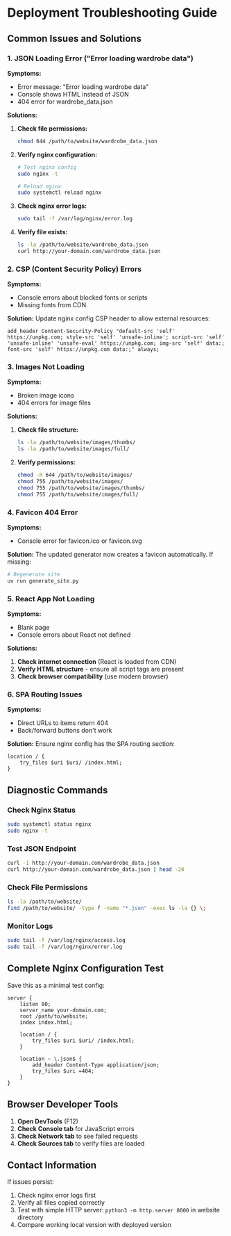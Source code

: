 # Deployment Troubleshooting Guide

## Common Issues and Solutions

### 1. JSON Loading Error ("Error loading wardrobe data")

**Symptoms:**
- Error message: "Error loading wardrobe data"
- Console shows HTML instead of JSON
- 404 error for wardrobe_data.json

**Solutions:**

1. **Check file permissions:**
   ```bash
   chmod 644 /path/to/website/wardrobe_data.json
   ```

2. **Verify nginx configuration:**
   ```bash
   # Test nginx config
   sudo nginx -t
   
   # Reload nginx
   sudo systemctl reload nginx
   ```

3. **Check nginx error logs:**
   ```bash
   sudo tail -f /var/log/nginx/error.log
   ```

4. **Verify file exists:**
   ```bash
   ls -la /path/to/website/wardrobe_data.json
   curl http://your-domain.com/wardrobe_data.json
   ```

### 2. CSP (Content Security Policy) Errors

**Symptoms:**
- Console errors about blocked fonts or scripts
- Missing fonts from CDN

**Solution:**
Update nginx config CSP header to allow external resources:
```nginx
add_header Content-Security-Policy "default-src 'self' https://unpkg.com; style-src 'self' 'unsafe-inline'; script-src 'self' 'unsafe-inline' 'unsafe-eval' https://unpkg.com; img-src 'self' data:; font-src 'self' https://unpkg.com data:;" always;
```

### 3. Images Not Loading

**Symptoms:**
- Broken image icons
- 404 errors for image files

**Solutions:**

1. **Check file structure:**
   ```bash
   ls -la /path/to/website/images/thumbs/
   ls -la /path/to/website/images/full/
   ```

2. **Verify permissions:**
   ```bash
   chmod -R 644 /path/to/website/images/
   chmod 755 /path/to/website/images/
   chmod 755 /path/to/website/images/thumbs/
   chmod 755 /path/to/website/images/full/
   ```

### 4. Favicon 404 Error

**Symptoms:**
- Console error for favicon.ico or favicon.svg

**Solution:**
The updated generator now creates a favicon automatically. If missing:
```bash
# Regenerate site
uv run generate_site.py
```

### 5. React App Not Loading

**Symptoms:**
- Blank page
- Console errors about React not defined

**Solutions:**

1. **Check internet connection** (React is loaded from CDN)
2. **Verify HTML structure** - ensure all script tags are present
3. **Check browser compatibility** (use modern browser)

### 6. SPA Routing Issues

**Symptoms:**
- Direct URLs to items return 404
- Back/forward buttons don't work

**Solution:**
Ensure nginx config has the SPA routing section:
```nginx
location / {
    try_files $uri $uri/ /index.html;
}
```

## Diagnostic Commands

### Check Nginx Status
```bash
sudo systemctl status nginx
sudo nginx -t
```

### Test JSON Endpoint
```bash
curl -I http://your-domain.com/wardrobe_data.json
curl http://your-domain.com/wardrobe_data.json | head -20
```

### Check File Permissions
```bash
ls -la /path/to/website/
find /path/to/website/ -type f -name "*.json" -exec ls -la {} \;
```

### Monitor Logs
```bash
sudo tail -f /var/log/nginx/access.log
sudo tail -f /var/log/nginx/error.log
```

## Complete Nginx Configuration Test

Save this as a minimal test config:

```nginx
server {
    listen 80;
    server_name your-domain.com;
    root /path/to/website;
    index index.html;
    
    location / {
        try_files $uri $uri/ /index.html;
    }
    
    location ~ \.json$ {
        add_header Content-Type application/json;
        try_files $uri =404;
    }
}
```

## Browser Developer Tools

1. **Open DevTools** (F12)
2. **Check Console tab** for JavaScript errors
3. **Check Network tab** to see failed requests
4. **Check Sources tab** to verify files are loaded

## Contact Information

If issues persist:
1. Check nginx error logs first
2. Verify all files copied correctly
3. Test with simple HTTP server: `python3 -m http.server 8000` in website directory
4. Compare working local version with deployed version